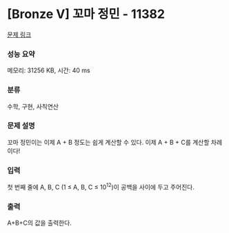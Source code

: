 # [Bronze V] 꼬마 정민 - 11382 

[문제 링크](https://www.acmicpc.net/problem/11382) 

### 성능 요약

메모리: 31256 KB, 시간: 40 ms

### 분류

수학, 구현, 사칙연산

### 문제 설명

<p>꼬마 정민이는 이제 A + B 정도는 쉽게 계산할 수 있다. 이제 A + B + C를 계산할 차례이다!</p>

### 입력 

 <p>첫 번째 줄에 A, B, C (1 ≤ A, B, C ≤ 10<sup>12</sup>)이 공백을 사이에 두고 주어진다.</p>

### 출력 

 <p>A+B+C의 값을 출력한다.</p>

